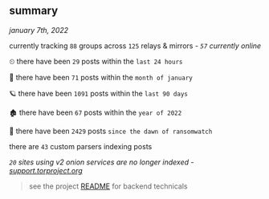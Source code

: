 
## summary
_january 7th, 2022_

currently tracking `88` groups across `125` relays & mirrors - _`57` currently online_

⏲ there have been `29` posts within the `last 24 hours`

🦈 there have been `71` posts within the `month of january`

🪐 there have been `1091` posts within the `last 90 days`

🏚 there have been `67` posts within the `year of 2022`

🦕 there have been `2429` posts `since the dawn of ransomwatch`

there are `43` custom parsers indexing posts

_`20` sites using v2 onion services are no longer indexed - [support.torproject.org](https://support.torproject.org/onionservices/v2-deprecation/)_

> see the project [README](https://github.com/thetanz/ransomwatch#ransomwatch--) for backend technicals

